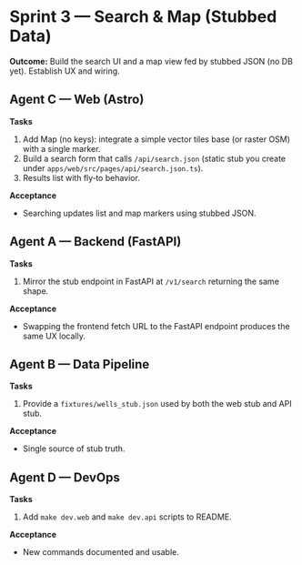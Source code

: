 # Sprint 3 — Search & Map (Stubbed Data)
**Outcome:** Build the search UI and a map view fed by stubbed JSON (no DB yet). Establish UX and wiring.

## Agent C — Web (Astro)
**Tasks**
1) Add Map (no keys): integrate a simple vector tiles base (or raster OSM) with a single marker.
2) Build a search form that calls `/api/search.json` (static stub you create under `apps/web/src/pages/api/search.json.ts`).
3) Results list with fly‑to behavior.

**Acceptance**
- Searching updates list and map markers using stubbed JSON.

## Agent A — Backend (FastAPI)
**Tasks**
1) Mirror the stub endpoint in FastAPI at `/v1/search` returning the same shape.

**Acceptance**
- Swapping the frontend fetch URL to the FastAPI endpoint produces the same UX locally.

## Agent B — Data Pipeline
**Tasks**
1) Provide a `fixtures/wells_stub.json` used by both the web stub and API stub.

**Acceptance**
- Single source of stub truth.

## Agent D — DevOps
**Tasks**
1) Add `make dev.web` and `make dev.api` scripts to README.

**Acceptance**
- New commands documented and usable.


